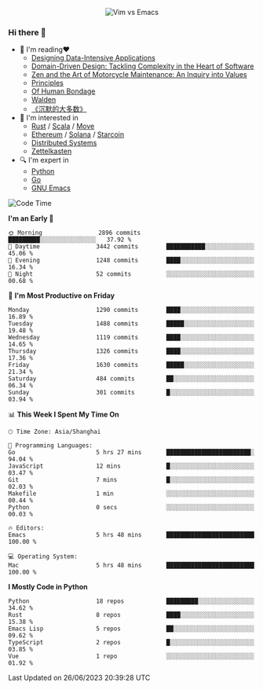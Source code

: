 <p align="center">
    <img src="https://gist.githubusercontent.com/coldnight/e696baffb094e71c96cb302118878eae/raw/40ea5053a6f66cc65f90f437e4173497da225958/banner.gif" alt="Vim vs Emacs" />
</p>

### Hi there 👋

- 📖 I'm reading❤️
    + [Designing Data-Intensive Applications](https://www.oreilly.com/library/view/designing-data-intensive-applications/9781491903063/)
    + [Domain-Driven Design: Tackling Complexity in the Heart of Software](https://www.dddcommunity.org/book/evans_2003/)
    + [Zen and the Art of Motorcycle Maintenance: An Inquiry into Values](https://en.wikipedia.org/wiki/Zen_and_the_Art_of_Motorcycle_Maintenance)
    + [Principles](https://www.principles.com/)
    + [Of Human Bondage](https://en.wikipedia.org/wiki/Of_Human_Bondage)
    + [Walden](https://en.wikipedia.org/wiki/Walden)
    + [《沉默的大多数》](https://en.wikipedia.org/wiki/Silent_majority)
- 🌱 I'm interested in
    + [Rust](https://www.rust-lang.org/) / [Scala](https://www.scala-lang.org/) / [Move](https://github.com/move-language/move/)
    + [Ethereum](https://ethereum.org/en/) / [Solana](https://solana.com/) / [Starcoin](https://github.com/starcoinorg/starcoin)
	+ [Distributed Systems](https://www.linuxzen.com/notes/topics/20200320174417_%E5%88%86%E5%B8%83%E5%BC%8F/)
	+ [Zettelkasten](https://www.linuxzen.com/notes/notes/20220120080920-slip_box/)
- 🔍 I'm expert in
    + [Python](https://www.python.org/)
    + [Go](https://go.dev/)
    + [GNU Emacs](https://www.gnu.org/software/emacs/)

<!--START_SECTION:waka-->
![Code Time](http://img.shields.io/badge/Code%20Time-2%2C213%20hrs%2054%20mins-blue)

**I'm an Early 🐤** 

```text
🌞 Morning                2896 commits        █████████░░░░░░░░░░░░░░░░   37.92 % 
🌆 Daytime                3442 commits        ███████████░░░░░░░░░░░░░░   45.06 % 
🌃 Evening                1248 commits        ████░░░░░░░░░░░░░░░░░░░░░   16.34 % 
🌙 Night                  52 commits          ░░░░░░░░░░░░░░░░░░░░░░░░░   00.68 % 
```
📅 **I'm Most Productive on Friday** 

```text
Monday                   1290 commits        ████░░░░░░░░░░░░░░░░░░░░░   16.89 % 
Tuesday                  1488 commits        █████░░░░░░░░░░░░░░░░░░░░   19.48 % 
Wednesday                1119 commits        ████░░░░░░░░░░░░░░░░░░░░░   14.65 % 
Thursday                 1326 commits        ████░░░░░░░░░░░░░░░░░░░░░   17.36 % 
Friday                   1630 commits        █████░░░░░░░░░░░░░░░░░░░░   21.34 % 
Saturday                 484 commits         ██░░░░░░░░░░░░░░░░░░░░░░░   06.34 % 
Sunday                   301 commits         █░░░░░░░░░░░░░░░░░░░░░░░░   03.94 % 
```


📊 **This Week I Spent My Time On** 

```text
🕑︎ Time Zone: Asia/Shanghai

💬 Programming Languages: 
Go                       5 hrs 27 mins       ████████████████████████░   94.04 % 
JavaScript               12 mins             █░░░░░░░░░░░░░░░░░░░░░░░░   03.47 % 
Git                      7 mins              █░░░░░░░░░░░░░░░░░░░░░░░░   02.03 % 
Makefile                 1 min               ░░░░░░░░░░░░░░░░░░░░░░░░░   00.44 % 
Python                   0 secs              ░░░░░░░░░░░░░░░░░░░░░░░░░   00.03 % 

🔥 Editors: 
Emacs                    5 hrs 48 mins       █████████████████████████   100.00 % 

💻 Operating System: 
Mac                      5 hrs 48 mins       █████████████████████████   100.00 % 
```

**I Mostly Code in Python** 

```text
Python                   18 repos            █████████░░░░░░░░░░░░░░░░   34.62 % 
Rust                     8 repos             ████░░░░░░░░░░░░░░░░░░░░░   15.38 % 
Emacs Lisp               5 repos             ██░░░░░░░░░░░░░░░░░░░░░░░   09.62 % 
TypeScript               2 repos             █░░░░░░░░░░░░░░░░░░░░░░░░   03.85 % 
Vue                      1 repo              ░░░░░░░░░░░░░░░░░░░░░░░░░   01.92 % 
```




 Last Updated on 26/06/2023 20:39:28 UTC
<!--END_SECTION:waka-->
